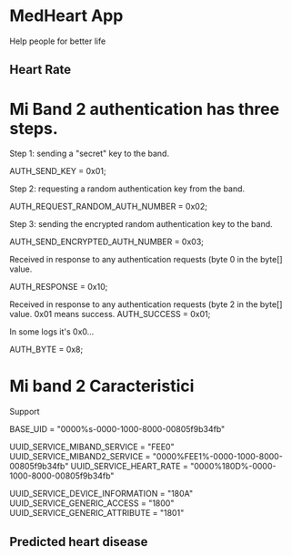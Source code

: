 # MedHeart App
Help people for better life

## Heart Rate 

# Mi Band 2 authentication has three steps.
 
Step 1: sending a "secret" key to the band.
  
AUTH_SEND_KEY = 0x01;
  
Step 2: requesting a random authentication key from the band.
  
AUTH_REQUEST_RANDOM_AUTH_NUMBER = 0x02;
   
Step 3: sending the encrypted random authentication key to the band.

AUTH_SEND_ENCRYPTED_AUTH_NUMBER = 0x03;


Received in response to any authentication requests (byte 0 in the byte[] value.

AUTH_RESPONSE = 0x10;

Received in response to any authentication requests (byte 2 in the byte[] value. 0x01 means success.
AUTH_SUCCESS = 0x01;
 
In some logs it's 0x0...
 
 AUTH_BYTE = 0x8;


# Mi band 2 Caracteristici

Support

BASE_UID = "0000%s-0000-1000-8000-00805f9b34fb"

UUID_SERVICE_MIBAND_SERVICE = "FEE0"
UUID_SERVICE_MIBAND2_SERVICE = "0000%FEE1%-0000-1000-8000-00805f9b34fb"
UUID_SERVICE_HEART_RATE = "0000%180D%-0000-1000-8000-00805f9b34fb"

UUID_SERVICE_DEVICE_INFORMATION = "180A"
UUID_SERVICE_GENERIC_ACCESS = "1800"
UUID_SERVICE_GENERIC_ATTRIBUTE = "1801"



## Predicted heart disease